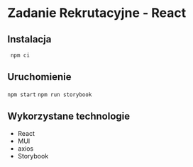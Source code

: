 # Zadanie Rekrutacyjne - React

## Instalacja

``` npm ci```

## Uruchomienie

``` npm start ```
``` npm run storybook ```

## Wykorzystane technologie

- React
- MUI
- axios
- Storybook
